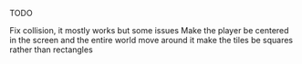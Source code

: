 TODO

Fix collision, it mostly works but some issues
Make the player be centered in the screen and the entire world move around it
make the tiles be squares rather than rectangles
